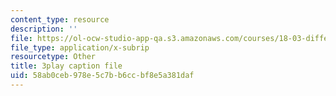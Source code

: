 ```yaml
---
content_type: resource
description: ''
file: https://ol-ocw-studio-app-qa.s3.amazonaws.com/courses/18-03-differential-equations-spring-2010/58ab0ceb978e5c7bb6ccbf8e5a381daf_te6Mplq3DCU.vtt
file_type: application/x-subrip
resourcetype: Other
title: 3play caption file
uid: 58ab0ceb-978e-5c7b-b6cc-bf8e5a381daf
---
```

